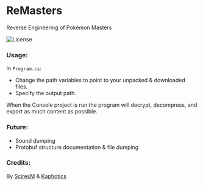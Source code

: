 # ReMasters
Reverse Engineering of Pokémon Masters

![License](https://img.shields.io/badge/License-GPLv3-blue.svg)

### Usage:

In `Program.cs`:
- Change the path variables to point to your unpacked &amp; downloaded files. 
- Specify the output path. 

When the Console project is run the program will decrypt, decompress, and export as much content as possible.

### Future:

- Sound dumping
- Protobuf structure documentation &amp; file dumping

### Credits:

By [SciresM](https://github.com/SciresM/) &amp; [Kaphotics](https://github.com/kwsch/)
